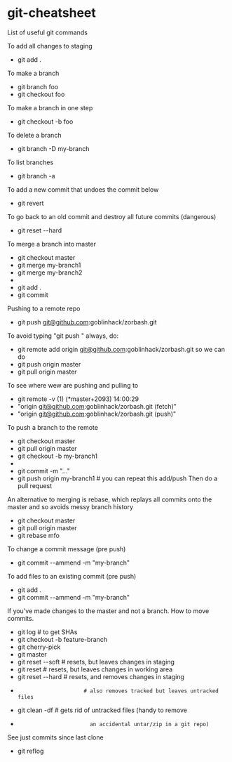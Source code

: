 # git-cheatsheet
List of useful git commands

To add all changes to staging
-   git add .

To make a branch
-   git branch foo
-   git checkout foo

To make a branch in one step
-   git checkout -b foo

To delete a branch
-   git branch -D my-branch

To list branches
-   git branch -a

To add a new commit that undoes the commit below
-   git revert <sha>

To go back to an old commit and destroy all future commits (dangerous)
-   git reset <sha> --hard

To merge a branch into master
-   git checkout master
-   git merge my-branch1
-   git merge my-branch2
-   <resolve conflicts>
-   git add .
-   git commit

Pushing to a remote repo
- git push git@github.com:goblinhack/zorbash.git <which-branch>

To avoid typing "git push <destination> <which-branch>" always, do:
-   git remote add origin git@github.com:goblinhack/zorbash.git
so we can do
-   git push origin master
-   git pull origin master

To see where wew are pushing and pulling to
-   git remote -v                                                                                                  (1) (*master+2093) 14:00:29
-   "origin  git@github.com:goblinhack/zorbash.git (fetch)"
-   "origin  git@github.com:goblinhack/zorbash.git (push)"

To push a branch to the remote
-   git checkout master
-   git pull origin master
-   git checkout -b my-branch1
-   <do stuff>
-   git commit -m "..."
-   git push origin my-branch1 # you can repeat this add/push
Then do a pull request

An alternative to merging is rebase, which replays all commits onto the master and so avoids messy branch history
-   git checkout master
-   git pull origin master
-   git rebase mfo

To change a commit message (pre push)
-   git commit --ammend -m "my-branch"

To add files to an existing commit (pre push)
-   git add .
-   git commit --ammend -m "my-branch"

If you've made changes to the master and not a branch. How to move commits.
-   git log # to get SHAs
-   git checkout -b feature-branch
-   git cherry-pick <SHA>
-   git master
-   git reset --soft <SHA> # resets, but leaves  changes in staging
-   git reset        <SHA> # resets, but leaves  changes in working area
-   git reset --hard <SHA> # resets, and removes changes in staging
-                          # also removes tracked but leaves untracked files
-   git clean -df          # gets rid of untracked files (handy to remove
-                            an accidental untar/zip in a git repo)

See just commits since last clone
-   git reflog
